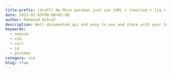 ```yaml
---
title-prefix: (draft) No More postman just use cURL + (neo)vim + [jq + graphql] feat. = ❤
date: 2023-02-05T00:00+02:00
author: Mahmoud Ashraf
description: Well documented api and easy to use and share with your team with simple tools cURL + vim + git (optional)
keywords:
  - neovim
  - vim
  - curl
  - jq
  - postman
category: vim
blog: true
---
```

